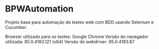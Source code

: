 # BPWAutomation
Projeto base para automação de testes web com BDD usando Selenium e Cucumber.

Browser utilizado para os testes: Google Chrome
Versão do navegador utilizada: 85.0.4183.121 (x64)
Versão do webdriver: 85.0.4183.87

